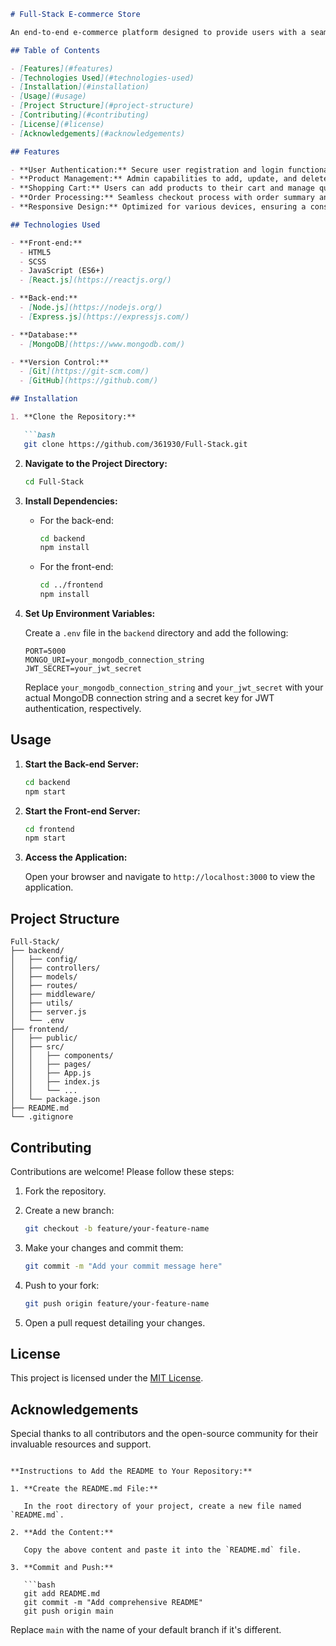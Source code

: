 ```markdown
# Full-Stack E-commerce Store

An end-to-end e-commerce platform designed to provide users with a seamless online shopping experience. This project encompasses both the front-end and back-end components, ensuring a fully functional application.

## Table of Contents

- [Features](#features)
- [Technologies Used](#technologies-used)
- [Installation](#installation)
- [Usage](#usage)
- [Project Structure](#project-structure)
- [Contributing](#contributing)
- [License](#license)
- [Acknowledgements](#acknowledgements)

## Features

- **User Authentication:** Secure user registration and login functionalities.
- **Product Management:** Admin capabilities to add, update, and delete products.
- **Shopping Cart:** Users can add products to their cart and manage quantities.
- **Order Processing:** Seamless checkout process with order summary and confirmation.
- **Responsive Design:** Optimized for various devices, ensuring a consistent experience across desktops, tablets, and mobiles.

## Technologies Used

- **Front-end:**
  - HTML5
  - SCSS
  - JavaScript (ES6+)
  - [React.js](https://reactjs.org/)

- **Back-end:**
  - [Node.js](https://nodejs.org/)
  - [Express.js](https://expressjs.com/)

- **Database:**
  - [MongoDB](https://www.mongodb.com/)

- **Version Control:**
  - [Git](https://git-scm.com/)
  - [GitHub](https://github.com/)

## Installation

1. **Clone the Repository:**

   ```bash
   git clone https://github.com/361930/Full-Stack.git
   ```

2. **Navigate to the Project Directory:**

   ```bash
   cd Full-Stack
   ```

3. **Install Dependencies:**

   - For the back-end:

     ```bash
     cd backend
     npm install
     ```

   - For the front-end:

     ```bash
     cd ../frontend
     npm install
     ```

4. **Set Up Environment Variables:**

   Create a `.env` file in the `backend` directory and add the following:

   ```env
   PORT=5000
   MONGO_URI=your_mongodb_connection_string
   JWT_SECRET=your_jwt_secret
   ```

   Replace `your_mongodb_connection_string` and `your_jwt_secret` with your actual MongoDB connection string and a secret key for JWT authentication, respectively.

## Usage

1. **Start the Back-end Server:**

   ```bash
   cd backend
   npm start
   ```

2. **Start the Front-end Server:**

   ```bash
   cd frontend
   npm start
   ```

3. **Access the Application:**

   Open your browser and navigate to `http://localhost:3000` to view the application.

## Project Structure

```
Full-Stack/
├── backend/
│   ├── config/
│   ├── controllers/
│   ├── models/
│   ├── routes/
│   ├── middleware/
│   ├── utils/
│   ├── server.js
│   └── .env
├── frontend/
│   ├── public/
│   ├── src/
│   │   ├── components/
│   │   ├── pages/
│   │   ├── App.js
│   │   ├── index.js
│   │   └── ...
│   └── package.json
├── README.md
└── .gitignore
```

## Contributing

Contributions are welcome! Please follow these steps:

1. Fork the repository.
2. Create a new branch:

   ```bash
   git checkout -b feature/your-feature-name
   ```

3. Make your changes and commit them:

   ```bash
   git commit -m "Add your commit message here"
   ```

4. Push to your fork:

   ```bash
   git push origin feature/your-feature-name
   ```

5. Open a pull request detailing your changes.

## License

This project is licensed under the [MIT License](LICENSE).

## Acknowledgements

Special thanks to all contributors and the open-source community for their invaluable resources and support.
```

**Instructions to Add the README to Your Repository:**

1. **Create the README.md File:**

   In the root directory of your project, create a new file named `README.md`.

2. **Add the Content:**

   Copy the above content and paste it into the `README.md` file.

3. **Commit and Push:**

   ```bash
   git add README.md
   git commit -m "Add comprehensive README"
   git push origin main
   ```

   Replace `main` with the name of your default branch if it's different.
